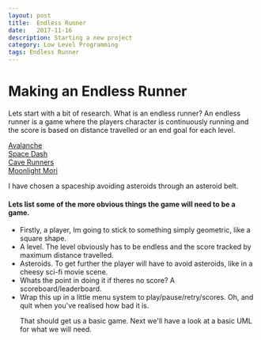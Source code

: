 ```yaml
---
layout: post
title:  Endless Runner
date:   2017-11-16
description: Starting a new project
category: Low Level Programming
tags: Endless Runner
---
```

<h1>Making an Endless Runner</h1>
<p>
Lets start with a bit of research. What is an endless runner? 
An endless runner is a game where the players character is continuously running and 
the score is based on distance travelled or an end goal for each level.
<p>
<a class="one" href="http://www.avalanchegame.org" target="_blank">Avalanche</a>
<br><a class="one" href="https://jackv24.itch.io/space-dash" target="_blank">Space Dash</a>
<br><a class="one" href="https://guerragames.itch.io/cave-runners" target="_blank">Cave Runners</a>
<br><a class="one" href="https://playkiseki.itch.io/moonlight-mori" target="_blank">Moonlight Mori</a>
<p>
I have chosen a spaceship avoiding asteroids through an asteroid belt.
<p>
<h4>Lets list some of the more obvious things the game will need to be a game.</h4>
<p>
<ul>
  <li> Firstly, a player, Im going to stick to something simply geometric, like a square shape.
  <li> A level. The level obviously has to be endless and the score tracked by maximum distance travelled.
  <li> Asteroids. To get further the player will have to avoid asteroids, like in a cheesy sci-fi movie scene.
  <li> Whats the point in doing it if theres no score? A scoreboard/leaderboard.
  <li> Wrap this up in a little menu system to play/pause/retry/scores. Oh, and quit when you've realised how bad it is.
<p>
That should get us a basic game. Next we'll have a look at a basic UML for what we will need.
